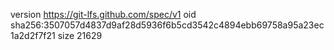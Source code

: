 version https://git-lfs.github.com/spec/v1
oid sha256:3507057d4837d9af28d5936f6b5cd3542c4894ebb69758a95a23ec1a2d2f7f21
size 21629
